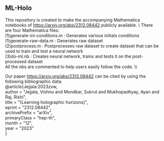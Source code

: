 ## ML-Holo
 This repository is created to make the accompanying Mathematica notebooks of https://arxiv.org/abs/2312.08442 publicly available. \\
 There are four Mathematica files: \
 (1)generate-ini-conditions.m : Generates various initials conditions \
 (1)generate-raw-data.m : Generates raw dataset \
 (2)postprocess.m : Postprocesses raw dataset to create dataset that can be used to train and test a neural network \
 (3)do-ml.nb : Creates neural network, trains and tests it on the post-processed dataset \
 All the nbs are commented to help users easily follow the code. \\\\


 Our paper https://arxiv.org/abs/2312.08442 can be cited by using the following bibliographic data: \
 @article{Jejjala:2023zxw, \
   author = "Jejjala, Vishnu and Mondkar, Sukrut and Mukhopadhyay, Ayan and Raj, Rishi", \
   title = "{Learning holographic horizons}", \
   eprint = "2312.08442", \
   archivePrefix = "arXiv", \
   primaryClass = "hep-th", \
   month = "12", \
   year = "2023" \
   }


